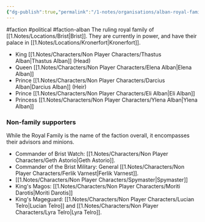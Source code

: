 ```yaml
---
{"dg-publish":true,"permalink":"/1-notes/organisations/alban-royal-family/"}
---
```


#faction #political #faction-alban 
The ruling royal family of [[1.Notes/Locations/Brist\|Brist]]. They are currently in power, and have their palace in [[1.Notes/Locations/Kronerfort\|Kronerfort]]. 

- King [[1.Notes/Characters/Non Player Characters/Thastus Alban\|Thastus Alban]] (Head)
- Queen [[1.Notes/Characters/Non Player Characters/Elena Alban\|Elena Alban]]
- Prince [[1.Notes/Characters/Non Player Characters/Darcius Alban\|Darcius Alban]] (Heir)
- Prince [[1.Notes/Characters/Non Player Characters/Eli Alban\|Eli Alban]]
- Princess [[1.Notes/Characters/Non Player Characters/Ylena Alban\|Ylena Alban]]

### Non-family supporters
While the Royal Family is the name of the faction overall, it encompasses their advisors and minions.
- Commander of Brist Watch: [[1.Notes/Characters/Non Player Characters/Geth Astorio\|Geth Astorio]].
- Commander of the Brist Military: General [[1.Notes/Characters/Non Player Characters/Ferlik Varnest\|Ferlik Varnest]].
- [[1.Notes/Characters/Non Player Characters/Spymaster\|Spymaster]]
- King's Magos: [[1.Notes/Characters/Non Player Characters/Moriti Darotis\|Moriti Darotis]]
- King's Mageguard: [[1.Notes/Characters/Non Player Characters/Lucian Telro\|Lucian Telro]] and [[1.Notes/Characters/Non Player Characters/Lyra Telro\|Lyra Telro]].


